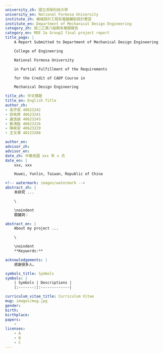 ```yaml
---
university_zh: 國立虎尾科技大學
university_en: National Formosa University
institute_zh: 機械設計工程系電腦輔助設計實習
institute_en: Department of Mechanical Design Engineering
category_zh: 設二乙第八組期末專題報告
category_en: MDE 2a Group2 final project report
title_page: |
    A Report Submitted to Department of Mechanical Design Engineering

    College of Engineering

    National Formosa University

    in Partial Fulfillment of the Requirements

    for the Credit of CADP Course in

    Mechanical Design Engineering

title_zh: 中文標題
title_en: English Title
author_zh: 
- 高宇辰 40623242
- 郭祐齊 40623241
- 盧逸誠 40623243
- 鄭清銓 40623226
- 陳宥安 40623229
- 王文澤 40223208

author_en:
advisor_zh:
advisor_en:
date_zh: 中華民國 xxx 年 x 月
date_en: |
    xxx, xxx

    Huwei, Yunlin, Taiwan, Republic of China

<!-- watermark: images/watermark -->
abstract_zh: |
    本研究 ...

    \

    \noindent
    關鍵詞：

abstract_en: |
    About my project ...

    \

    \noindent
    **Keywords:**

acknowledgements: |
    感謝很多人。

symbols_title: Symbols
symbols: |
    | Symbols | Descriptions |
    |:-------:|:-------------|

curriculum_vitae_title: Curriculum Vitae
mug: images/mug.jpg
gender:
birth:
birthplace:
papers:
    -
licenses:
    - A
    - B
    - C
---
```

